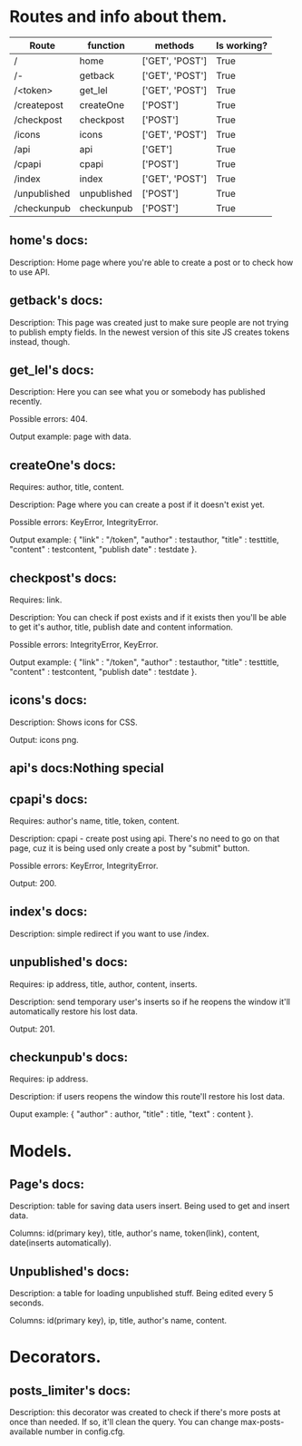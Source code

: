 # Routes and info about them.

| Route | function | methods | Is working? |
| ------------- | -------- | -------- | -------- |
| / | home | ['GET', 'POST'] | True |
| /- | getback | ['GET', 'POST'] | True |
| /\<token\> | get_lel | ['GET', 'POST'] | True |
| /createpost | createOne | ['POST'] | True |
| /checkpost | checkpost | ['POST'] | True |
| /icons | icons | ['GET', 'POST'] | True |
| /api | api | ['GET'] | True |
| /cpapi | cpapi | ['POST'] | True |
| /index | index | ['GET', 'POST'] | True |
| /unpublished | unpublished | ['POST'] | True |
| /checkunpub | checkunpub | ['POST'] | True |

## home's docs:

Description: Home page where you're able to create a post or to check how to use API.


## getback's docs:

Description: This page was created just to make sure people are not trying to publish empty fields. In the newest version of this site JS creates tokens instead, though.


## get_lel's docs:

Description: Here you can see what you or somebody has published recently.

Possible errors: 404.

Output example: page with data.


## createOne's docs:

Requires: author, title, content.

Description: Page where you can create a post if it doesn't exist yet.

Possible errors: KeyError, IntegrityError.

Output example: { "link" : "/token", "author" : testauthor, "title" : testtitle, "content" : testcontent, "publish date" : testdate }.


## checkpost's docs:

Requires: link.

Description: You can check if post exists and if it exists then you'll be able to get it's author, title, publish date and content information.

Possible errors: IntegrityError, KeyError.

Output example: { "link" : "/token", "author" : testauthor, "title" : testtitle, "content" : testcontent, "publish date" : testdate }.


## icons's docs:

Description: Shows icons for CSS.

Output: icons png.


## api's docs:Nothing special
## cpapi's docs:

Requires: author's name, title, token, content.

Description: cpapi - create post using api. There's no need to go on that page, cuz it is being used only create a post by "submit" button.

Possible errors: KeyError, IntegrityError.

Output: 200.


## index's docs:

Description: simple redirect if you want to use /index.


## unpublished's docs:

Requires: ip address, title, author, content, inserts.

Description: send temporary user's inserts so if he reopens the window it'll automatically restore his lost data.

Output: 201.


## checkunpub's docs:

Requires: ip address.

Description: if users reopens the window this route'll restore his lost data.

Ouput example: { "author" : author, "title" : title, "text" : content }.



# Models.

## Page's docs:

Description: table for saving data users insert. Being used to get and insert data.

Columns: id(primary key), title, author's name, token(link), content, date(inserts automatically).


## Unpublished's docs:

Description: a table for loading unpublished stuff. Being edited every 5 seconds.

Columns: id(primary key), ip, title, author's name, content.


# Decorators.


## posts_limiter's docs:

Description: this decorator was created to check if there's more posts at once than needed. If so, it'll clean the query. You can change max-posts-available number in config.cfg.

